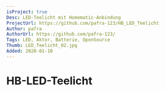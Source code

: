 ```yaml
---
isProject: true
Desc: LED-Teelicht mit Homematic-Anbindung
ProjectUrl: https://github.com/pafra-123/HB_LED_Teelicht
Author: pafra
AuthorUrl: https://github.com/pafra-123/
Tags: LED, Aktor, Batterie, OpenSource
Thumb: LED_Teelicht_02.jpg
Added: 2020-01-10
---
```


# HB-LED-Teelicht
